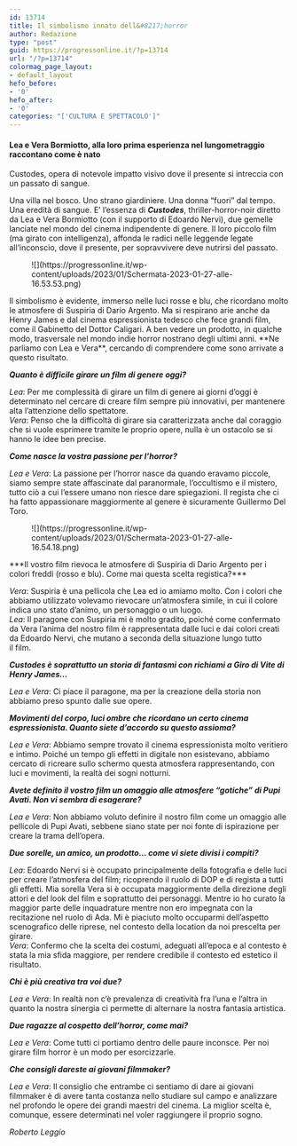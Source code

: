 ```yaml
---
id: 13714
title: Il simbolismo innato dell&#8217;horror
author: Redazione
type: "post"
guid: https://progressonline.it/?p=13714
url: "/?p=13714"
colormag_page_layout:
- default_layout
hefo_before:
- '0'
hefo_after:
- '0'
categories: "['CULTURA E SPETTACOLO']"
---
```


#### Lea e Vera Bormiotto, alla loro prima esperienza nel lungometraggio raccontano come è nato  
Custodes, opera di notevole impatto visivo dove il presente si intreccia con un passato di sangue.

Una villa nel bosco. Uno strano giardiniere. Una donna “fuori” dal tempo. Una eredità di sangue. E’ l’essenza di ***Custodes***, thriller-horror-noir diretto da Lea e Vera Bormiotto (con il supporto di Edoardo Nervi), due gemelle lanciate nel mondo del cinema indipendente di genere. Il loro piccolo film (ma girato con intelligenza), affonda le radici nelle leggende legate all’inconscio, dove il presente, per sopravvivere deve nutrirsi del passato.

<div class="wp-block-image"><figure class="aligncenter size-full is-resized">![](https://progressonline.it/wp-content/uploads/2023/01/Schermata-2023-01-27-alle-16.53.53.png)</figure></div>Il simbolismo è evidente, immerso nelle luci rosse e blu, che ricordano molto le atmosfere di Suspiria di Dario Argento. Ma si respirano arie anche da Henry James e dal cinema espressionista tedesco che fece grandi film, come il Gabinetto del Dottor Caligari. A ben vedere un prodotto, in qualche modo, trasversale nel mondo indie horror nostrano degli ultimi anni. **Ne parliamo con Lea e Vera**, cercando di comprendere come sono arrivate a questo risultato.

***Quanto è difficile girare un film di genere oggi?***  
  
*Lea*: Per me complessità di girare un film di genere ai giorni d’oggi è determinato nel cercare di creare film sempre più innovativi, per mantenere alta l’attenzione dello spettatore.  
*Vera*: Penso che la difficoltà di girare sia caratterizzata anche dal coraggio che si vuole esprimere tramite le proprio opere, nulla è un ostacolo se si hanno le idee ben precise.

***Come nasce la vostra passione per l’horror?***  
  
*Lea e Vera*: La passione per l’horror nasce da quando eravamo piccole, siamo sempre state affascinate dal paranormale, l’occultismo e il mistero, tutto ciò a cui l’essere umano non riesce dare spiegazioni. Il regista che ci ha fatto appassionare maggiormente al genere è sicuramente Guillermo Del Toro.

<div class="wp-block-image"><figure class="aligncenter size-full">![](https://progressonline.it/wp-content/uploads/2023/01/Schermata-2023-01-27-alle-16.54.18.png)</figure></div>***Il vostro film rievoca le atmosfere di Suspiria di Dario Argento per i colori freddi (rosso e blu). Come mai questa scelta registica?***

*Vera*: Suspiria è una pellicola che Lea ed io amiamo molto. Con i colori che abbiamo utilizzato volevamo rievocare un’atmosfera simile, in cui il colore indica uno stato d’animo, un personaggio o un luogo.  
*Lea*: Il paragone con Suspiria mi è molto gradito, poiché come confermato da Vera l’anima del nostro film è rappresentata dalle luci e dai colori creati da Edoardo Nervi, che mutano a seconda della situazione lungo tutto  
il film.

***Custodes è soprattutto un storia di fantasmi con richia******mi a Giro di Vite di Henry James…***

*Lea e Vera*: Ci piace il paragone, ma per la creazione della storia non abbiamo preso spunto dalle sue opere.

***Movimenti del corpo, luci ombre che ricordano un certo cinema espressionista. Quanto siete d’accordo su questo assioma?***

*Lea e Vera*: Abbiamo sempre trovato il cinema espressionista molto veritiero e intimo. Poiché un tempo gli effetti in digitale non esistevano, abbiamo cercato di ricreare sullo schermo questa atmosfera rappresentando, con luci e movimenti, la realtà dei sogni notturni.

***Avete definito il vostro film un omaggio alle atmosfere “gotiche” di Pupi Avati. Non vi sembra di esagerare?***

*Lea e Vera*: Non abbiamo voluto definire il nostro film come un omaggio alle pellicole di Pupi Avati, sebbene siano state per noi fonte di ispirazione per creare la trama dell’opera.

***Due sorelle, un amico, un prodotto… come vi siete divisi i compiti?***

*Lea*: Edoardo Nervi si è occupato principalmente della fotografia e delle luci per creare l’atmosfera del film; ricoprendo il ruolo di DOP e di regista a tutti gli effetti. Mia sorella Vera si è occupata maggiormente della direzione degli attori e del look del film e soprattutto dei personaggi. Mentre io ho curato la maggior parte delle inquadrature mentre non ero impegnata con la recitazione nel ruolo di Ada. Mi è piaciuto molto occuparmi dell’aspetto scenografico delle riprese, nel contesto della location da noi prescelta per girare.  
*Vera*: Confermo che la scelta dei costumi, adeguati all’epoca e al contesto è stata la mia sfida maggiore, per rendere credibile il contesto ed estetico il risultato.

***Chi è più creativa tra voi due?***  
  
*Lea e Vera*: In realtà non c’è prevalenza di creatività fra l’una e l’altra in quanto la nostra sinergia ci permette di alternare la nostra fantasia artistica.

***Due ragazze al cospetto dell’horror, come mai?***

*Lea e Vera*: Come tutti ci portiamo dentro delle paure inconsce. Per noi girare film horror è un modo per esorcizzarle.

***Che consigli dareste ai giovani filmmaker?***

*Lea e Vera*: Il consiglio che entrambe ci sentiamo di dare ai giovani filmmaker è di avere tanta costanza nello studiare sul campo e analizzare nel profondo le opere dei grandi maestri del cinema. La miglior scelta è, comunque, essere determinati nel voler raggiungere il proprio sogno.

*Roberto Leggio*